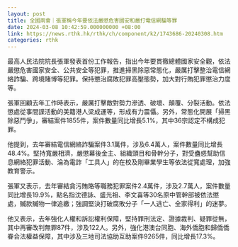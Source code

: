 ```yaml
---
layout: post
title: 全國兩會｜張軍稱今年要依法嚴懲危害國安和嚴打電信網騙等罪
date: 2024-03-08 10:42:59.000000000 +08:00
link: https://news.rthk.hk/rthk/ch/component/k2/1743686-20240308.htm
categories: rthk
---
```


最高人民法院院長張軍發表首份工作報告，指出今年要貫徹總體國家安全觀，依法嚴懲危害國家安全、公共安全等犯罪，推進掃黑除惡常態化，嚴厲打擊整治電信網絡詐騙、跨境賭博等犯罪。保持懲治腐敗犯罪高壓態勢，加大對行賄犯罪懲治力度等。

張軍回顧去年工作時表示，嚴厲打擊敵對勢力滲透、破壞、顛覆、分裂活動。依法懲處從事間諜活動的美籍港人梁成運等，形成有力震懾。另外，常態化開展「掃黑除惡鬥爭」，審結案件1855件，案件數量同比增長5.1%，其中36宗認定不構成犯罪。

他提到，去年審結電信網絡詐騙案件3.1萬件，涉及6.4萬人，案件數量同比增長48.4%。堅持寬嚴相濟，嚴懲幕後金主、組織頭目和骨幹分子，對受蠱惑幫助信息網絡犯罪活動、淪為電詐「工具人」的在校及剛畢業學生等依法從寬處理，加強教育警示。

張軍又表示，去年審結貪污賄賂等職務犯罪案件2.4萬件，涉及2.7萬人，案件數量同比增長19.9%，點名指沈德詠、盛光祖、李文喜等30名原中管幹部被依法懲處，贓款贓物一律追繳；強調堅決打破腐敗分子「一人逃亡、全家得利」的迷夢。

他又表示，去年強化人權和訴訟權利保障，堅持罪刑法定、證據裁判、疑罪從無，其中再審改判無罪87件，涉及122人。另外，強化港澳台同胞、海外僑胞和歸僑僑眷合法權益保障，其中涉及三地司法協助互助案件9265件，同比增長17.3%。
